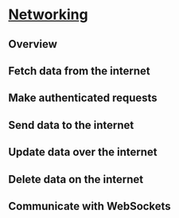 # [Networking](https://docs.flutter.dev/data-and-backend/networking)

## Overview

## Fetch data from the internet

## Make authenticated requests

## Send data to the internet

## Update data over the internet

## Delete data on the internet

## Communicate with WebSockets

